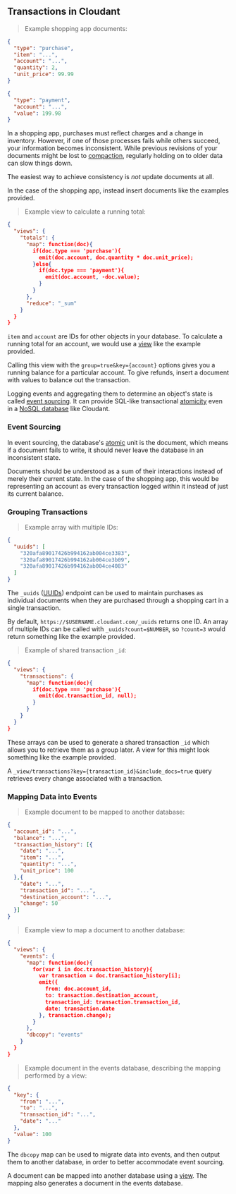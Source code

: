 ## Transactions in Cloudant

> Example shopping app documents:

```json
{
  "type": "purchase",
  "item": "...",
  "account": "...",
  "quantity": 2,
  "unit_price": 99.99
}

{
  "type": "payment",
  "account": "...",
  "value": 199.98
}
```

In a shopping app, purchases must reflect charges and a change in inventory. However, if one of those processes fails while others succeed, your information becomes inconsistent. While previous revisions of your documents might be lost to [compaction](http://en.wikipedia.org/wiki/Data_compaction), regularly holding on to older data can slow things down.

The easiest way to achieve consistency is *not* update documents at all.

In the case of the shopping app, instead insert documents like the examples provided.

<div></div>

> Example view to calculate a running total:

```json
{
  "views": {
    "totals": {
      "map": function(doc){
        if(doc.type === 'purchase'){
          emit(doc.account, doc.quantity * doc.unit_price);
        }else{
          if(doc.type === 'payment'){
            emit(doc.account, -doc.value);
          } 
        }
      },
      "reduce": "_sum"
    }
  }
}
```

`item` and `account` are IDs for other objects in your database. To calculate a running total for an account, we would use a [view](api.html#creating-views) like the example provided.

Calling this view with the `group=true&key={account}` options gives you a running balance for a particular account. To give refunds, insert a document with values to balance out the transaction.

Logging events and aggregating them to determine an object's state is called [event sourcing](http://martinfowler.com/eaaDev/EventSourcing.html). It can provide SQL-like transactional [atomicity](#acid_atomic) even in a [NoSQL database](basics.html#json) like Cloudant.

### Event Sourcing

In event sourcing, the database's [atomic](#acid_atomic) unit is the document, which means if a document fails to write, it should never leave the database in an inconsistent state.

Documents should be understood as a sum of their interactions instead of merely their current state. In the case of the shopping app, this would be representing an account as every transaction logged within it instead of just its current balance.

### Grouping Transactions

> Example array with multiple IDs:

```json
{
  "uuids": [
    "320afa89017426b994162ab004ce3383",
    "320afa89017426b994162ab004ce3b09",
    "320afa89017426b994162ab004ce4083"
  ]
}
```

The `_uuids` ([UUIDs](http://en.wikipedia.org/wiki/Universally_unique_identifier)) endpoint can be used to maintain purchases as individual documents when they are purchased through a shopping cart in a single transaction.

By default, `https://$USERNAME.cloudant.com/_uuids` returns one ID. An array of multiple IDs can be called with `_uuids?count=$NUMBER`, so `?count=3` would return something like the example provided.

<div></div>

> Example of shared transaction `_id`:

```json
{
  "views": {
    "transactions": {
      "map": function(doc){
        if(doc.type === 'purchase'){
          emit(doc.transaction_id, null);
        }
      }
    }
  }
}
```

These arrays can be used to generate a shared transaction `_id` which allows you to retrieve them as a group later. A view for this might look something like the example provided.

A `_view/transactions?key={transaction_id}&include_docs=true` query retrieves every change associated with a transaction.

### Mapping Data into Events

> Example document to be mapped to another database:

```json
{
  "account_id": "...",
  "balance": "...",
  "transaction_history": [{
    "date": "...",
    "item": "...",
    "quantity": "...",
    "unit_price": 100
  },{
    "date": "...",
    "transaction_id": "...",
    "destination_account": "...",
    "change": 50
  }]
}
```

> Example view to map a document to another database:

```json
{
  "views": {
    "events": {
      "map": function(doc){
        for(var i in doc.transaction_history){
          var transaction = doc.transaction_history[i];
          emit({
            from: doc.account_id,
            to: transaction.destination_account,
            transaction_id: transaction.transaction_id,
            date: transaction.date
          }, transaction.change);
        }
      },
      "dbcopy": "events"
    }
  }
}
```

> Example document in the events database, describing the mapping performed by a view:

```json
{
  "key": {
    "from": "...",
    "to": "...",
    "transaction_id": "...",
    "date": "..."
  },
  "value": 100
}
```
The `dbcopy` map can be used to migrate data into events, and then output them to another database, in order to better accommodate event sourcing.

A document can be mapped into another database using a [view](api.html#creating-views). The mapping also generates a document in the events database.
